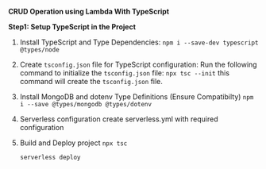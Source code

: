 **CRUD Operation using Lambda With TypeScript**

**Step1: Setup TypeScript in the Project**
1. Install TypeScript and Type Dependencies:
   ``npm i --save-dev typescript @types/node``

2. Create ``tsconfig.json`` file for TypeScript configuration:
    Run the following command to initialize the ``tsconfig.json`` file:
    `` npx tsc --init ``
    this command will create the ``tsconfig.json`` file.
3. Install MongoDB and dotenv Type Definitions (Ensure Compatibilty)
    ``npm i --save @types/mongodb @types/dotenv``

4. Serverless configuration
    create serverless.yml with required configuration

5. Build and Deploy project
    `` npx tsc ``

    `` serverless deploy ``

